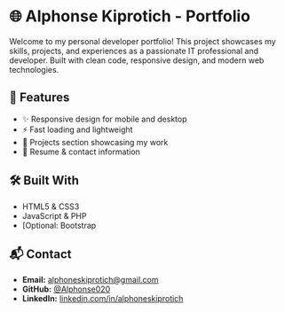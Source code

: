 # 🌐 Alphonse Kiprotich - Portfolio

Welcome to my personal developer portfolio! This project showcases my skills, projects, and experiences as a passionate IT professional and developer. Built with clean code, responsive design, and modern web technologies.

## 📁 Features

- ✨ Responsive design for mobile and desktop
- ⚡ Fast loading and lightweight
- 💼 Projects section showcasing my work
- 📄 Resume & contact information

## 🛠️ Built With

- HTML5 & CSS3
- JavaScript & PHP
- [Optional: Bootstrap

## 📬 Contact
- **Email:** alphoneskiprotich@gmail.com  
- **GitHub:** [@Alphonse020](https://github.com/Alphonse020)  
- **LinkedIn:** [linkedin.com/in/alphoneskiprotich](https://linkedin.com/in/alphoneskiprotich)
